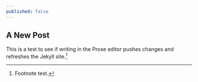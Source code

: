 ```yaml
---
published: false
---
```


## A New Post

This is a test to see if writing in the Prose editor pushes changes and refreshes the Jekyll site.[^1512161558]


[^1512161558]: Footnote test.